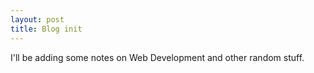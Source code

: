 ```yaml
---
layout: post
title: Blog init
---
```


I'll be adding some notes on Web Development and other random stuff.
